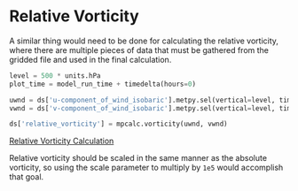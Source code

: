 # Relative Vorticity

A similar thing would need to be done for calculating the relative
vorticity, where there are multiple pieces of data that must be gathered
from the gridded file and used in the final calculation.

```python
level = 500 * units.hPa
plot_time = model_run_time + timedelta(hours=0)

uwnd = ds['u-component_of_wind_isobaric'].metpy.sel(vertical=level, time=plot_time)
vwnd = ds['v-component_of_wind_isobaric'].metpy.sel(vertical=level, time=plot_time)

ds['relative_vorticity'] = mpcalc.vorticity(uwnd, vwnd)
```

<a href="https://unidata.github.io/MetPy/latest/api/generated/metpy.calc.vorticity.html" target="_blank">Relative Vorticity Calculation</a>

Relative vorticity should be scaled in the same manner as the absolute
vorticity, so using the scale parameter to multiply by `1e5` would
accomplish that goal.